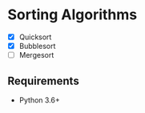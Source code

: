 # Sorting Algorithms
- [x] Quicksort
- [x] Bubblesort
- [ ] Mergesort

## Requirements
- Python 3.6+
 
